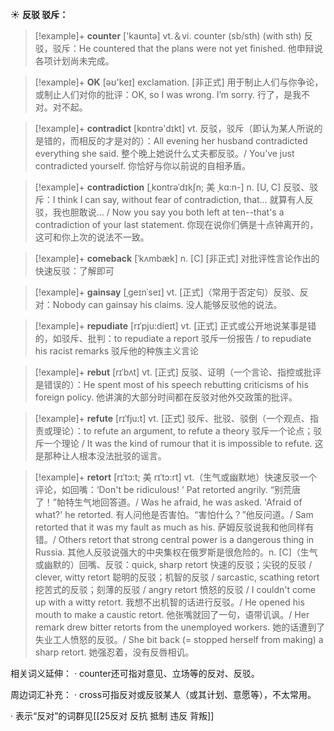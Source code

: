 ☀ <span class="category">**反驳 驳斥：**</span>
>[!example]+ <span class="vocabulary">**counter**</span> ['kaʊntə] 
> <span class="definition">vt.＆vi. counter (sb/sth) (with sth) 反驳，驳斥：</span>He countered that the plans were not yet finished. 他申辩说各项计划尚未完成。

>[!example]+ <span class="vocabulary">**OK**</span> [əʊ'keɪ] 
> <span class="definition">exclamation. [非正式] 用于制止人们与你争论，或制止人们对你的批评：</span>OK, so I was wrong. I’m sorry. 行了，是我不对。对不起。

>[!example]+ <span class="vocabulary">**contradict**</span> [kɒntrə'dɪkt] 
> <span class="definition">vt. 反驳，驳斥（即认为某人所说的是错的，而相反的才是对的）：</span>All evening her husband contradicted everything she said. 整个晚上她说什么丈夫都反驳。/ You’ve just contradicted yourself. 你恰好与你以前说的自相矛盾。
                      
>[!example]+ <span class="vocabulary">**contradiction**</span> [ˌkɒntrəˈdɪkʃn; 美 ˌkɑ:n-]
> <span class="definition">n. [U, C] 反驳、驳斥：</span>I think I can say, without fear of contradiction, that… 就算有人反驳，我也胆敢说… / Now you say you both left at ten--that's a contradiction of your last statement. 你现在说你们俩是十点钟离开的，这可和你上次的说法不一致。
           
>[!example]+ <span class="vocabulary">**comeback**</span> [ˈkʌmbæk]
> <span class="definition">n. [C] [非正式] 对批评性言论作出的快速反驳：</span>了解即可

>[!example]+ <span class="vocabulary">**gainsay**</span> [ˌgeɪnˈseɪ]
> <span class="definition">vt. [正式]（常用于否定句）反驳、反对：</span>Nobody can gainsay his claims. 没人能够反驳他的说法。
           
>[!example]+ <span class="vocabulary">**repudiate**</span> [rɪˈpju:dieɪt]
> <span class="definition">vt. [正式] 正式或公开地说某事是错的，如驳斥、批判：</span>to repudiate a report 驳斥一份报告 / to repudiate his racist remarks 驳斥他的种族主义言论
           
>[!example]+ <span class="vocabulary">**rebut**</span> [rɪˈbʌt]
> <span class="definition">vt. [正式] 反驳、证明（一个言论、指控或批评是错误的）：</span>He spent most of his speech rebutting criticisms of his foreign policy. 他讲演的大部分时间都在反驳对他外交政策的批评。

>[!example]+ <span class="vocabulary">**refute**</span> [rɪˈfju:t]
> <span class="definition">vt. [正式] 驳斥、批驳、驳倒（一个观点、指责或理论）：</span>to refute an argument, to refute a theory 驳斥一个论点；驳斥一个理论 / It was the kind of rumour that it is impossible to refute. 这是那种让人根本没法批驳的谣言。
           
>[!example]+ <span class="vocabulary">**retort**</span> [rɪˈtɔ:t; 美 rɪˈtɔ:rt]
> <span class="definition">vt.（生气或幽默地）快速反驳一个评论，如回嘴：</span>‘Don't be ridiculous! ’ Pat retorted angrily. “别荒唐了！”帕特生气地回答道。/ Was he afraid, he was asked. 'Afraid of what?' he retorted. 有人问他是否害怕。“害怕什么？”他反问道。/ Sam retorted that it was my fault as much as his. 萨姆反驳说我和他同样有错。/ Others retort that strong central power is a dangerous thing in Russia. 其他人反驳说强大的中央集权在俄罗斯是很危险的。<span class="definition">n. [C]（生气或幽默的）回嘴、反驳：</span>quick, sharp retort 快速的反驳；尖锐的反驳 / clever, witty retort 聪明的反驳；机智的反驳 / sarcastic, scathing retort 挖苦式的反驳；刻薄的反驳 / angry retort 愤怒的反驳 / I couldn't come up with a witty retort. 我想不出机智的话进行反驳。/ He opened his mouth to make a caustic retort. 他张嘴就回了一句，语带讥讽。/ Her remark drew bitter retorts from the unemployed workers. 她的话遭到了失业工人愤怒的反驳。/ She bit back (= stopped herself from making) a sharp retort. 她强忍着，没有反唇相讥。

相关词义延伸：
· counter还可指对意见、立场等的反对、反驳。

周边词汇补充：
· cross可指反对或反驳某人（或其计划、意愿等），不太常用。

· 表示“反对”的词群见[[25反对 反抗 抵制 违反 背叛]]
